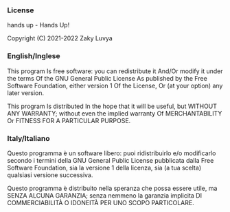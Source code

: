 ### License ###
hands up - Hands Up!

Copyright (C) 2021-2022 Zaky Luvya

### English/Inglese ###

This program Is free software: you can redistribute it And/Or modify it under the terms Of the GNU General Public License As published by the Free Software Foundation, either version 1 Of the License, Or (at your option) any later version.

This program Is distributed In the hope that it will be useful, but WITHOUT ANY WARRANTY; without even the implied warranty Of MERCHANTABILITY Or FITNESS FOR A PARTICULAR PURPOSE.



### Italy/Italiano ###

Questo programma è un software libero: puoi ridistribuirlo e/o modificarlo secondo i termini della GNU General Public License pubblicata dalla Free Software Foundation, sia la versione 1 della licenza, sia (a tua scelta) qualsiasi versione successiva.

Questo programma è distribuito nella speranza che possa essere utile, ma SENZA ALCUNA GARANZIA; senza nemmeno la garanzia implicita DI COMMERCIABILITÀ O IDONEITÀ PER UNO SCOPO PARTICOLARE.